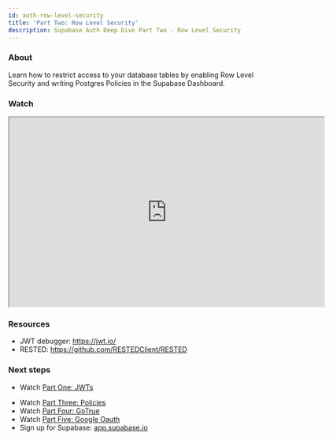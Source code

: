 ```yaml
---
id: auth-row-level-security
title: 'Part Two: Row Level Security'
description: Supabase Auth Deep Dive Part Two - Row Level Security
---
```


### About

Learn how to restrict access to your database tables by enabling Row Level Security and writing Postgres Policies in the Supabase Dashboard.


### Watch

<iframe className="w-full video-with-border" width="640" height="385" src="https://www.youtube.com/embed/qY_iQ10IUhs" frameBorder="1" allow="accelerometer; autoplay; clipboard-write; encrypted-media; gyroscope; picture-in-picture" allowFullScreen></iframe>

### Resources

- JWT debugger: https://jwt.io/​
- RESTED: https://github.com/RESTEDClient/RESTED

### Next steps

- Watch [Part One: JWTs](/docs/learn/auth-deep-dive/auth-deep-dive-jwts)
<!-- - Watch [Part Two: Row Level Security](/docs/learn/auth-deep-dive/auth-row-level-security) -->
- Watch [Part Three: Policies](/docs/learn/auth-deep-dive/auth-policies)
- Watch [Part Four: GoTrue](/docs/learn/auth-deep-dive/auth-gotrue)
- Watch [Part Five: Google Oauth](/docs/learn/auth-deep-dive/auth-google-oauth)
- Sign up for Supabase: [app.supabase.io](https://app.supabase.io)